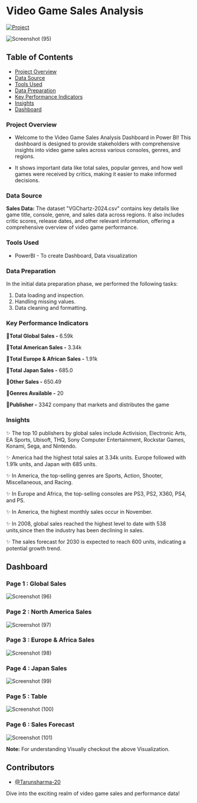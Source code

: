 # Video Game Sales Analysis

[![Project](https://img.shields.io/badge/Project-Video%20Game%20Sales%20Dashboard-40916c)](https://app.powerbi.com/groups/942329d0-e608-4663-ae8e-062a2b6ecdd8/reports/9ceae237-6be3-455f-8407-33b929ffd3e1/ReportSection?experience=power-bi)

![Screenshot (95)](https://github.com/user-attachments/assets/33413988-ce57-4b45-971b-5415569d707f)

## Table of Contents
- [Project Overview](#project-overview)
- [Data Source](#data-source)
- [Tools Used](#tools-used)
- [Data Preparation](#data-preparation)
- [Key Performance Indicators](#key-performance-indicators)
- [Insights](#insights)
- [Dashboard](#dashboard)

### Project Overview

- Welcome to the Video Game Sales Analysis Dashboard in Power BI! This dashboard is designed to provide stakeholders with comprehensive insights into video game sales across various consoles, genres, and regions.

- It shows important data like total sales, popular genres, and how well games were received by critics, making it easier to make informed decisions.

### Data Source
**Sales Data:** The dataset "VGChartz-2024.csv" contains key details like game title, console, genre, and sales data across regions. It also includes critic scores, release dates, and other relevant information, offering a comprehensive overview of video game performance.

### Tools Used

- PowerBI - To create Dashboard, Data visualization

### Data Preparation

In the initial data preparation phase, we performed the following tasks:
1. Data loading and inspection.
2. Handling missing values.
3. Data cleaning and formatting.

### Key Performance Indicators

📍**Total Global Sales -** 6.59k

📍**Total American Sales -** 3.34k

📍**Total Europe & African Sales -** 1.91k

📍**Total Japan Sales -** 685.0

📍**Other Sales -** 650.49

📍**Genres Available -** 20

📍**Publisher -** 3342 company that markets and distributes the game

### Insights

✨ The top 10 publishers by global sales include Activision, Electronic Arts, EA Sports, Ubisoft, THQ, Sony Computer Entertainment, Rockstar Games, Konami, Sega, and Nintendo.

✨ America had the highest total sales at 3.34k units. Europe followed with 1.91k units, and Japan with 685 units.

✨ In America, the top-selling genres are Sports, Action, Shooter, Miscellaneous, and Racing.

✨ In Europe and Africa, the top-selling consoles are PS3, PS2, X360, PS4, and PS.

✨ In America, the highest monthly sales occur in November.

✨ In 2008, global sales reached the highest level to date with 538 units,since then the industry has been declining in sales.

✨ The sales forecast for 2030 is expected to reach 600 units, indicating a potential growth trend.

## Dashboard

### Page 1 : Global Sales
![Screenshot (96)](https://github.com/user-attachments/assets/b9a29ac6-aed4-4ffa-ac5e-3fc42f665dc8)

### Page 2 : North America Sales
![Screenshot (97)](https://github.com/user-attachments/assets/b05e4630-f0c0-4d1a-af87-1eee47448e04)

### Page 3 : Europe & Africa Sales
![Screenshot (98)](https://github.com/user-attachments/assets/6066b893-95be-46f0-9111-2a6d0223e372)

### Page 4 : Japan Sales
![Screenshot (99)](https://github.com/user-attachments/assets/ef4a6af9-4984-4e5a-bed4-de26a58149af)

### Page 5 : Table
![Screenshot (100)](https://github.com/user-attachments/assets/264360c9-81de-4595-b253-53ddc2f5937e)

### Page 6 : Sales Forecast
![Screenshot (101)](https://github.com/user-attachments/assets/1d442053-d134-495b-a799-3694020e7456)

**Note:** For understanding Visually checkout the above Visualization.

## Contributors
- [@Tarunsharma-20](https://github.com/Tarunsharma-20)

Dive into the exciting realm of video game sales and performance data!
